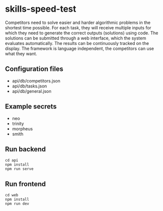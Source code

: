# skills-speed-test

Competitors need to solve easier and harder algorithmic problems in the shortest time possible. 
For each task, they will receive multiple inputs for which they need to generate the correct outputs (solutions) using code. 
The solutions can be submitted through a web interface, which the system evaluates automatically. 
The results can be continuously tracked on the display.
The framework is language independent, the competitors can use what they want.

## Configuration files
- api/db/competitors.json
- api/db/tasks.json
- api/db/general.json

## Example secrets
- neo
- trinity
- morpheus
- smith

## Run backend
```
cd api
npm install
npm run serve
```

## Run frontend
```
cd web
npm install
npm run dev
```
